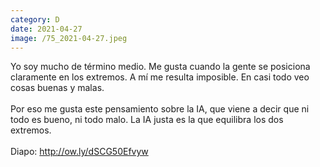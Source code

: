 ```yaml
--- 
category: D 
date: 2021-04-27 
image: /75_2021-04-27.jpeg 
--- 
```


Yo soy mucho de término medio. Me gusta cuando la gente se posiciona claramente en los extremos. A mí me resulta imposible. En casi todo veo cosas buenas y malas. <br><br>Por eso me gusta este pensamiento sobre la IA, que viene a decir que ni todo es bueno, ni todo malo. La IA justa es la que equilibra los dos extremos. <br><br>Diapo: http://ow.ly/dSCG50Efvyw